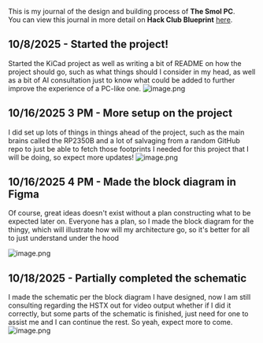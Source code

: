 <!--
  ===================    !!READ THIS NOTICE!!   ====================
  DO NOT edit this file manually. Your changes WILL BE OVERWRITTEN!
  This journal is auto generated and updated by Hack Club Blueprint.
  To edit this file, please edit your journal entries on Blueprint.
  ==================================================================
-->

This is my journal of the design and building process of **The Smol PC**.  
You can view this journal in more detail on **Hack Club Blueprint** [here](https://blueprint.hackclub.com/projects/305).


## 10/8/2025 - Started the project!  

Started the KiCad project as well as writing a bit of README on how the project should go, such as what things should I consider in my head, as well as a bit of AI consultation just to know what could be added to further improve the experience of a PC-like one.
![image.png](https://blueprint.hackclub.com/user-attachments/blobs/proxy/eyJfcmFpbHMiOnsiZGF0YSI6MTAwNSwicHVyIjoiYmxvYl9pZCJ9fQ==--62dedbc11f0b9e4459ef1881af6b9f5ec4ecc73b/image.png)
  

## 10/16/2025 3 PM - More setup on the project  

I did set up lots of things in things ahead of the project, such as the main brains called the RP2350B and a lot of salvaging from a random GitHub repo to just be able to fetch those footprints I needed for this project that I will be doing, so expect more updates!
![image.png](https://blueprint.hackclub.com/user-attachments/blobs/proxy/eyJfcmFpbHMiOnsiZGF0YSI6MjQ2NSwicHVyIjoiYmxvYl9pZCJ9fQ==--fa2381b07d5217d695e35c7f07f3adc8b1a56aba/image.png)  

## 10/16/2025 4 PM - Made the block diagram in Figma  

Of course, great ideas doesn't exist without a plan constructing what to be expected later on. Everyone has a plan, so I made the block diagram for the thingy, which will illustrate how will my architecture go, so it's better for all to just understand under the hood

![image.png](https://blueprint.hackclub.com/user-attachments/blobs/proxy/eyJfcmFpbHMiOnsiZGF0YSI6MjQ2NiwicHVyIjoiYmxvYl9pZCJ9fQ==--a149917e1976b4fbd596af4d57c0e0391c4ca6a8/image.png)
  

## 10/18/2025 - Partially completed the schematic  

I made the schematic per the block diagram I have designed, now I am still consulting regarding the HSTX out for video output whether if I did it correctly, but some parts of the schematic is finished, just need for one to assist me and I can continue the rest. So yeah, expect more to come.
![image.png](https://blueprint.hackclub.com/user-attachments/blobs/proxy/eyJfcmFpbHMiOnsiZGF0YSI6MjgyMSwicHVyIjoiYmxvYl9pZCJ9fQ==--7c0eb22410df15f0ed2d76142e142695001b8775/image.png)
  

